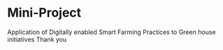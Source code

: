 # Mini-Project
Application of Digitally enabled Smart Farming  Practices to Green house initiatives
Thank you
